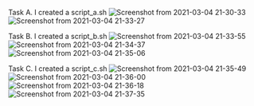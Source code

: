 Task A. I created a script_a.sh
![Screenshot from 2021-03-04 21-30-33](https://user-images.githubusercontent.com/75836953/110025273-cfecad80-7d37-11eb-9e52-ce7deb2a2acb.png)
![Screenshot from 2021-03-04 21-33-27](https://user-images.githubusercontent.com/75836953/110025277-d11dda80-7d37-11eb-98bd-a18905bc61ca.png)

Task B. I created a script_b.sh
![Screenshot from 2021-03-04 21-33-55](https://user-images.githubusercontent.com/75836953/110025279-d11dda80-7d37-11eb-9705-62693c2ae1fc.png)
![Screenshot from 2021-03-04 21-34-37](https://user-images.githubusercontent.com/75836953/110025280-d1b67100-7d37-11eb-9a7a-d8f90e4a0894.png)
![Screenshot from 2021-03-04 21-35-06](https://user-images.githubusercontent.com/75836953/110025282-d1b67100-7d37-11eb-9c08-22fc660b29df.png)

Task C. I created a script_c.sh
![Screenshot from 2021-03-04 21-35-49](https://user-images.githubusercontent.com/75836953/110025284-d24f0780-7d37-11eb-95db-b5b7a4ccc5d6.png)
![Screenshot from 2021-03-04 21-36-00](https://user-images.githubusercontent.com/75836953/110025289-d2e79e00-7d37-11eb-89d3-fe15c39de946.png)
![Screenshot from 2021-03-04 21-36-18](https://user-images.githubusercontent.com/75836953/110025291-d2e79e00-7d37-11eb-8c2a-0dfaff205c1b.png)
![Screenshot from 2021-03-04 21-37-35](https://user-images.githubusercontent.com/75836953/110025294-d3803480-7d37-11eb-9587-2ddfe90e80c3.png)
